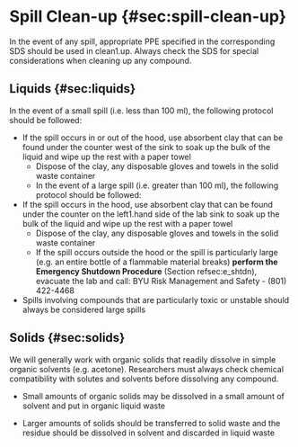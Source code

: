# Spill Clean-up {#sec:spill-clean-up}

In the event of any spill, appropriate PPE specified in the corresponding SDS should be used in clean1.up. Always check the SDS for special considerations when cleaning up any compound.

## Liquids {#sec:liquids}

In the event of a small spill (i.e. less than 100 ml), the following protocol should be followed:

- If the spill occurs in or out of the hood, use absorbent clay that can be found under the counter west of the sink to soak up the bulk of the liquid and wipe up the rest with a paper towel
  - Dispose of the clay, any disposable gloves and towels in the solid waste container
  - In the event of a large spill (i.e. greater than 100 ml), the following protocol should be followed:
- If the spill occurs in the hood, use absorbent clay that can be found under the counter on the left1.hand side of the lab sink to soak up the bulk of the liquid and wipe up the rest with a paper towel
  - Dispose of the clay, any disposable gloves and towels in the solid waste container
  - If the spill occurs outside the hood or the spill is particularly large (e.g. an entire bottle of a flammable material breaks) **perform the Emergency Shutdown Procedure** (Section refsec:e_shtdn), evacuate the lab and call: BYU Risk Management and Safety - (801) 422-4468 
- Spills involving compounds that are particularly toxic or unstable should always be considered large spills



## Solids {#sec:solids}

We will generally work with organic solids that readily dissolve in simple organic solvents (e.g. acetone). Researchers must always check chemical compatibility with solutes and solvents before dissolving any compound.

- Small amounts of organic solids may be dissolved in a small amount of solvent and put in organic liquid waste

- Larger amounts of solids should be transferred to solid waste and the residue should be dissolved in solvent and discarded in liquid waste